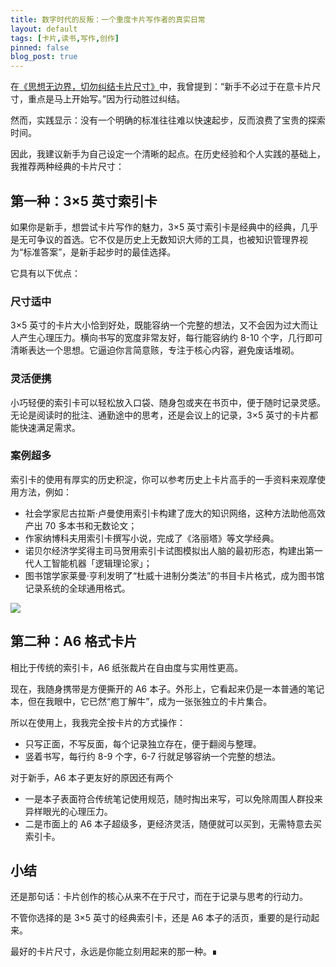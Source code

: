 ```yaml
---
title: 数字时代的反叛：一个重度卡片写作者的真实日常
layout: default
tags: [卡片,读书,写作,创作]
pinned: false
blog_post: true
---
```



在[《思想无边界，切勿纠结卡片尺寸》](https://www.cnfeat.com/2024/11/18/CardSize.html)中，我曾提到：“新手不必过于在意卡片尺寸，重点是马上开始写。”因为行动胜过纠结。



然而，实践显示：没有一个明确的标准往往难以快速起步，反而浪费了宝贵的探索时间。



因此，我建议新手为自己设定一个清晰的起点。在历史经验和个人实践的基础上，我推荐两种经典的卡片尺寸：



## 第一种：3×5 英寸索引卡


如果你是新手，想尝试卡片写作的魅力，3×5 英寸索引卡是经典中的经典，几乎是无可争议的首选。它不仅是历史上无数知识大师的工具，也被知识管理界视为“标准答案”，是新手起步时的最佳选择。



它具有以下优点：



### 尺寸适中


3×5 英寸的卡片大小恰到好处，既能容纳一个完整的想法，又不会因为过大而让人产生心理压力。横向书写的宽度非常友好，每行能容纳约 8-10 个字，几行即可清晰表达一个思想。它逼迫你言简意赅，专注于核心内容，避免废话堆砌。



### 灵活便携


小巧轻便的索引卡可以轻松放入口袋、随身包或夹在书页中，便于随时记录灵感。无论是阅读时的批注、通勤途中的思考，还是会议上的记录，3×5 英寸的卡片都能快速满足需求。



### 案例超多


索引卡的使用有厚实的历史积淀，你可以参考历史上卡片高手的一手资料来观摩使用方法，例如：



+ 社会学家尼古拉斯·卢曼使用索引卡构建了庞大的知识网络，这种方法助他高效产出 70 多本书和无数论文；
+ 作家纳博科夫用索引卡撰写小说，完成了《洛丽塔》等文学经典。
+ 诺贝尔经济学奖得主司马贺用索引卡试图模拟出人脑的最初形态，构建出第一代人工智能机器「逻辑理论家」；
+ 图书馆学家莱曼·亨利发明了“杜威十进制分类法”的书目卡片格式，成为图书馆记录系统的全球通用格式。



![](https://s3.bmp.ovh/imgs/2024/11/28/e454cce525c3232e.png)



## 第二种：A6 格式卡片


相比于传统的索引卡，A6 纸张裁片在自由度与实用性更高。



现在，我随身携带是方便撕开的 A6 本子。外形上，它看起来仍是一本普通的笔记本，但在我眼中，它已然“庖丁解牛”，成为一张张独立的卡片集合。



所以在使用上，我我完全按卡片的方式操作：



+ 只写正面，不写反面，每个记录独立存在，便于翻阅与整理。
+ 竖着书写，每行约 8-9 个字，6-7 行就足够容纳一个完整的想法。



对于新手，A6 本子更友好的原因还有两个



+ 一是本子表面符合传统笔记使用规范，随时掏出来写，可以免除周围人群投来异样眼光的心理压力。
+ 二是市面上的 A6 本子超级多，更经济灵活，随便就可以买到，无需特意去买索引卡。



## 小结


还是那句话：卡片创作的核心从来不在于尺寸，而在于记录与思考的行动力。



不管你选择的是 3×5 英寸的经典索引卡，还是 A6 本子的活页，重要的是行动起来。



最好的卡片尺寸，永远是你能立刻用起来的那一种。∎

